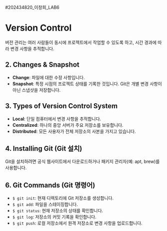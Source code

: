 #202434820_이창희_LAB6
# Version Control

버전 관리는 여러 사람들이 동시에 프로젝트에서 작업할 수 있도록 하고, 시간 경과에 따라 변경 사항을 추적합니다.

## 2. Changes & Snapshot

- **Change**: 파일에 대한 수정 사항입니다.
- **Snapshot**: 특정 시점의 프로젝트 상태를 기록한 것입니다. Git은 개별 변경 사항이 아닌 스냅샷을 저장합니다.

## 3. Types of Version Control System

- **Local**: 단일 컴퓨터에서 변경 사항을 추적합니다.
- **Centralized**: 하나의 중앙 서버가 주요 저장소를 보유합니다.
- **Distributed**: 모든 사용자가 전체 저장소의 사본을 가지고 있습니다.

## 4. Installing Git (Git 설치)

Git을 설치하려면 공식 웹사이트에서 다운로드하거나 패키지 관리자(예: apt, brew)를 사용합니다.

## 6. Git Commands (Git 명령어)

- `$ git init`: 현재 디렉토리에 Git 저장소를 생성합니다.
- `$ git add`: 파일을 스테이징합니다.
- `$ git status`: 현재 저장소의 상태를 확인합니다.
- `$ git log`: 저장소의 커밋 기록을 확인합니다.
- `$ git push`: 로컬 저장소에서 원격 저장소로 변경 사항을 업로드합니다.
